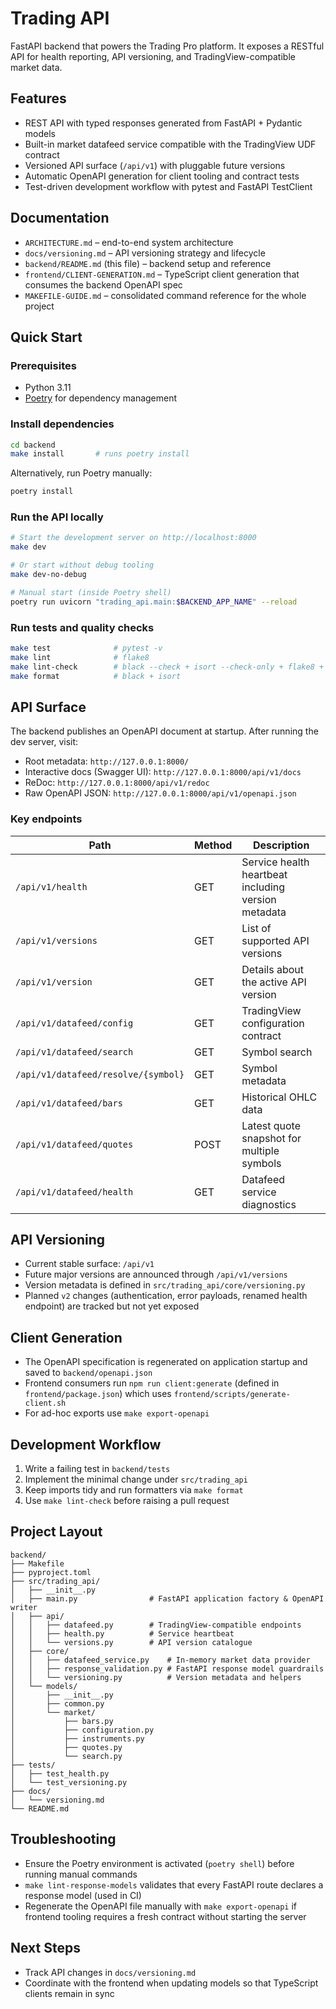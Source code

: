 # Trading API

FastAPI backend that powers the Trading Pro platform. It exposes a RESTful API for health reporting, API versioning, and TradingView-compatible market data.

## Features

- REST API with typed responses generated from FastAPI + Pydantic models
- Built-in market datafeed service compatible with the TradingView UDF contract
- Versioned API surface (`/api/v1`) with pluggable future versions
- Automatic OpenAPI generation for client tooling and contract tests
- Test-driven development workflow with pytest and FastAPI TestClient

## Documentation

- `ARCHITECTURE.md` – end-to-end system architecture
- `docs/versioning.md` – API versioning strategy and lifecycle
- `backend/README.md` (this file) – backend setup and reference
- `frontend/CLIENT-GENERATION.md` – TypeScript client generation that consumes the backend OpenAPI spec
- `MAKEFILE-GUIDE.md` – consolidated command reference for the whole project

## Quick Start

### Prerequisites
- Python 3.11
- [Poetry](https://python-poetry.org/) for dependency management

### Install dependencies

```bash
cd backend
make install       # runs poetry install
```

Alternatively, run Poetry manually:

```bash
poetry install
```

### Run the API locally

```bash
# Start the development server on http://localhost:8000
make dev

# Or start without debug tooling
make dev-no-debug

# Manual start (inside Poetry shell)
poetry run uvicorn "trading_api.main:$BACKEND_APP_NAME" --reload
```

### Run tests and quality checks

```bash
make test              # pytest -v
make lint              # flake8
make lint-check        # black --check + isort --check-only + flake8 + mypy
make format            # black + isort
```

## API Surface

The backend publishes an OpenAPI document at startup. After running the dev server, visit:

- Root metadata: `http://127.0.0.1:8000/`
- Interactive docs (Swagger UI): `http://127.0.0.1:8000/api/v1/docs`
- ReDoc: `http://127.0.0.1:8000/api/v1/redoc`
- Raw OpenAPI JSON: `http://127.0.0.1:8000/api/v1/openapi.json`

### Key endpoints

| Path | Method | Description |
| ---- | ------ | ----------- |
| `/api/v1/health` | GET | Service health heartbeat including version metadata |
| `/api/v1/versions` | GET | List of supported API versions |
| `/api/v1/version` | GET | Details about the active API version |
| `/api/v1/datafeed/config` | GET | TradingView configuration contract |
| `/api/v1/datafeed/search` | GET | Symbol search |
| `/api/v1/datafeed/resolve/{symbol}` | GET | Symbol metadata |
| `/api/v1/datafeed/bars` | GET | Historical OHLC data |
| `/api/v1/datafeed/quotes` | POST | Latest quote snapshot for multiple symbols |
| `/api/v1/datafeed/health` | GET | Datafeed service diagnostics |

## API Versioning

- Current stable surface: `/api/v1`
- Future major versions are announced through `/api/v1/versions`
- Version metadata is defined in `src/trading_api/core/versioning.py`
- Planned `v2` changes (authentication, error payloads, renamed health endpoint) are tracked but not yet exposed

## Client Generation

- The OpenAPI specification is regenerated on application startup and saved to `backend/openapi.json`
- Frontend consumers run `npm run client:generate` (defined in `frontend/package.json`) which uses `frontend/scripts/generate-client.sh`
- For ad-hoc exports use `make export-openapi`

## Development Workflow

1. Write a failing test in `backend/tests`
2. Implement the minimal change under `src/trading_api`
3. Keep imports tidy and run formatters via `make format`
4. Use `make lint-check` before raising a pull request

## Project Layout

```
backend/
├── Makefile
├── pyproject.toml
├── src/trading_api/
│   ├── __init__.py
│   ├── main.py                # FastAPI application factory & OpenAPI writer
│   ├── api/
│   │   ├── datafeed.py        # TradingView-compatible endpoints
│   │   ├── health.py          # Service heartbeat
│   │   └── versions.py        # API version catalogue
│   ├── core/
│   │   ├── datafeed_service.py    # In-memory market data provider
│   │   ├── response_validation.py # FastAPI response model guardrails
│   │   └── versioning.py          # Version metadata and helpers
│   └── models/
│       ├── __init__.py
│       ├── common.py
│       └── market/
│           ├── bars.py
│           ├── configuration.py
│           ├── instruments.py
│           ├── quotes.py
│           └── search.py
├── tests/
│   ├── test_health.py
│   └── test_versioning.py
├── docs/
│   └── versioning.md
└── README.md
```

## Troubleshooting

- Ensure the Poetry environment is activated (`poetry shell`) before running manual commands
- `make lint-response-models` validates that every FastAPI route declares a response model (used in CI)
- Regenerate the OpenAPI file manually with `make export-openapi` if frontend tooling requires a fresh contract without starting the server

## Next Steps

- Track API changes in `docs/versioning.md`
- Coordinate with the frontend when updating models so that TypeScript clients remain in sync
